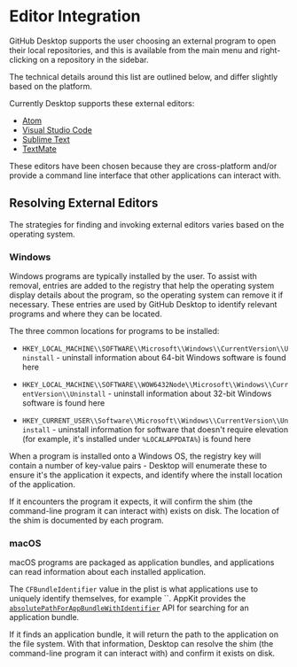 # Editor Integration

GitHub Desktop supports the user choosing an external program to open their
local repositories, and this is available from the main menu and right-clicking
on a repository in the sidebar.

The technical details around this list are outlined below, and differ slightly
based on the platform.

Currently Desktop supports these external editors:

 - [Atom](https://atom.io/)
 - [Visual Studio Code](https://code.visualstudio.com/)
 - [Sublime Text](https://www.sublimetext.com/)
 - [TextMate](https://macromates.com/)

These editors have been chosen because they are cross-platform and/or provide a
command line interface that other applications can interact with.

## Resolving External Editors

The strategies for finding and invoking external editors varies based on the
operating system.

### Windows

Windows programs are typically installed by the user. To assist with removal,
entries are added to the registry that help the operating system display
details about the program, so the operating system can remove it if necessary.
These entries are used by GitHub Desktop to identify relevant programs and
where they can be located.

The three common locations for programs to be installed:

 - `HKEY_LOCAL_MACHINE\\SOFTWARE\\Microsoft\\Windows\\CurrentVersion\\Uninstall` -
    uninstall information about 64-bit Windows software is found here

 - `HKEY_LOCAL_MACHINE\\SOFTWARE\\WOW6432Node\\Microsoft\\Windows\\CurrentVersion\\Uninstall` -
    uninstall information about 32-bit Windows software is found here

 - `HKEY_CURRENT_USER\\Software\\Microsoft\\Windows\\CurrentVersion\\Uninstall` -
    uninstall information for software that doesn't require elevation (for
    example, it's installed under `%LOCALAPPDATA%`) is found here

When a program is installed onto a Windows OS, the registry key will contain a
number of key-value pairs - Desktop will enumerate these to ensure it's the
application it expects, and identify where the install location of the
application.

If it encounters the program it expects, it will confirm the shim (the
command-line program it can interact with) exists on disk. The location of the
shim is documented by each program.

### macOS

macOS programs are packaged as application bundles, and applications can
read information about each installed application.

The `CFBundleIdentifier` value in the plist is what applications use to
uniquely identify themselves, for example ``. AppKit provides the
[`absolutePathForAppBundleWithIdentifier`](https://developer.apple.com/documentation/appkit/nsworkspace/1533086-absolutepathforappbundlewithiden?language=objc)
API for searching for an application bundle.

If it finds an application bundle, it will return the path to the application
on the file system. With that information, Desktop can resolve the shim (the
command-line program it can interact with) and confirm it exists on disk.
